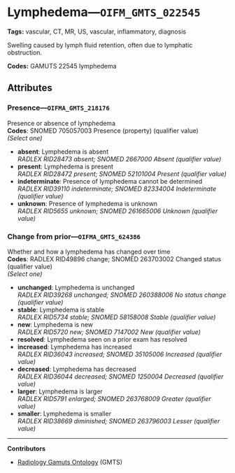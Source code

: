 # Lymphedema—`OIFM_GMTS_022545`

**Tags:** vascular, CT, MR, US, vascular, inflammatory, diagnosis

Swelling caused by lymph fluid retention, often due to lymphatic obstruction.

**Codes:** GAMUTS 22545 lymphedema

## Attributes

### Presence—`OIFMA_GMTS_218176`

Presence or absence of lymphedema  
**Codes**: SNOMED 705057003 Presence (property) (qualifier value)  
*(Select one)*

- **absent**: Lymphedema is absent  
_RADLEX RID28473 absent; SNOMED 2667000 Absent (qualifier value)_
- **present**: Lymphedema is present  
_RADLEX RID28472 present; SNOMED 52101004 Present (qualifier value)_
- **indeterminate**: Presence of lymphedema cannot be determined  
_RADLEX RID39110 indeterminate; SNOMED 82334004 Indeterminate (qualifier value)_
- **unknown**: Presence of lymphedema is unknown  
_RADLEX RID5655 unknown; SNOMED 261665006 Unknown (qualifier value)_

### Change from prior—`OIFMA_GMTS_624386`

Whether and how a lymphedema has changed over time  
**Codes**: RADLEX RID49896 change; SNOMED 263703002 Changed status (qualifier value)  
*(Select one)*

- **unchanged**: Lymphedema is unchanged  
_RADLEX RID39268 unchanged; SNOMED 260388006 No status change (qualifier value)_
- **stable**: Lymphedema is stable  
_RADLEX RID5734 stable; SNOMED 58158008 Stable (qualifier value)_
- **new**: Lymphedema is new  
_RADLEX RID5720 new; SNOMED 7147002 New (qualifier value)_
- **resolved**: Lymphedema seen on a prior exam has resolved  
- **increased**: Lymphedema has increased  
_RADLEX RID36043 increased; SNOMED 35105006 Increased (qualifier value)_
- **decreased**: Lymphedema has decreased  
_RADLEX RID36044 decreased; SNOMED 1250004 Decreased (qualifier value)_
- **larger**: Lymphedema is larger  
_RADLEX RID5791 enlarged; SNOMED 263768009 Greater (qualifier value)_
- **smaller**: Lymphedema is smaller  
_RADLEX RID38669 diminished; SNOMED 263796003 Lesser (qualifier value)_

---

**Contributors**

- [Radiology Gamuts Ontology](https://gamuts.net/) (GMTS)